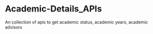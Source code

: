 # Academic-Details_APIs
An collection of apis to get academic status, academic years, academic advisors
